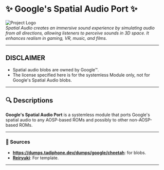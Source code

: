 # **✨ Google's Spatial Audio Port** ✨

![Project Logo](https://images.macrumors.com/t/ii0fuE7rGT9DbPRNuUAu082Ttqk=/1600x0/article-new/2021/03/Spatial-Audio-Feature.jpg)  
_Spatial Audio creates an immersive sound experience by simulating audio from all directions, allowing listeners to perceive sounds in 3D space. It enhances realism in gaming, VR, music, and films._

---

## DISCLAIMER
- Spatial audio blobs are owned by Google™.
- The license specified here is for the systemless Module only, not for Google's Spatial Audio blobs.
---

## **🔍 Descriptions**

**Google's Spatial Audio Port** is a systemless module that ports Google's spatial audio to any AOSP-based ROMs and possibly to other non-AOSP-based ROMs.

---

### **🌟 Sources**

- **https://dumps.tadiphone.dev/dumps/google/cheetah**: for blobs.
- **[Reiryuki](https://github.com/reiryuki)**: For template.

---
